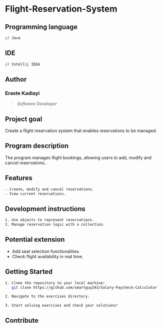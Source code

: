 # Flight-Reservation-System

## Programming language

```bash
// Java
```

## IDE

```bash
// Intellij IDEA
```

## Author

### Eraste Kadiayi

> *Software Developer*

## Project goal

Create a flight reservation system that enables reservations to be managed.

## Program description

The program manages flight bookings, allowing users to add, modify and cancel reservations..

## Features

```bash
- Create, modify and cancel reservations.
- View current reservations.
```

## Development instructions

```bash
1. Use objects to represent reservations.
2. Manage reservation logic with a collection.
```
   
## Potential extension
- Add seat selection functionalities.
- Check flight availability in real time.

## Getting Started
```bash
1. Clone the repository to your local machine:  
   git clone https://github.com/smartguy243/Salary-Paycheck-Calculator.git
   
2. Navigate to the exercises directory.  
   
3. Start solving exercises and check your solutions!
```

## Contribute
